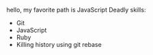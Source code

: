 hello, my favorite path is JavaScript
Deadly skills: 
* Git
* JavaScript
* Ruby
* Killing history using git rebase
